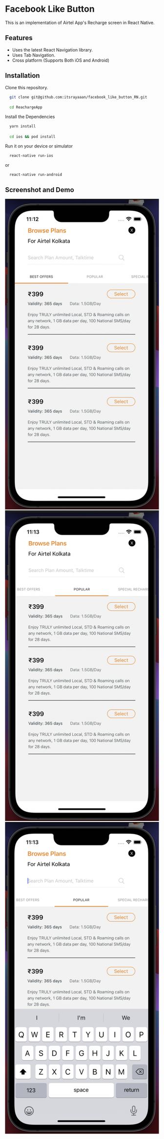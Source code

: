 # Facebook Like Button

This is an implementation of Airtel App's Recharge screen in React Native.

## Features

- Uses the latest React Navigation library.
- Uses Tab Navigation.
- Cross platform (Supports Both iOS and Android)

## Installation

Clone this repository.

```bash
  git clone git@github.com:itsrayaaan/facebook_like_button_RN.git

  cd ReachargeApp
```

Install the Dependencies

```bash
  yarn install

  cd ios && pod install
```

Run it on your device or simulator

```bash
  react-native run-ios
```

or

```bash
  react-native run-android
```

## Screenshot and Demo

![Screenshot](demo/sc1.png)
![Screenshot](demo/sc2.png)
![Screenshot](demo/sc3.png)
